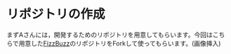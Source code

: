 # リポジトリの作成
まずAさんには，開発するためのリポジトリを用意してもらいます。今回はこちらで用意した[FizzBuzz](https://github.com/takehiroman/FizzBuzz)のリポジトリをForkして使ってもらいます。(画像挿入)




